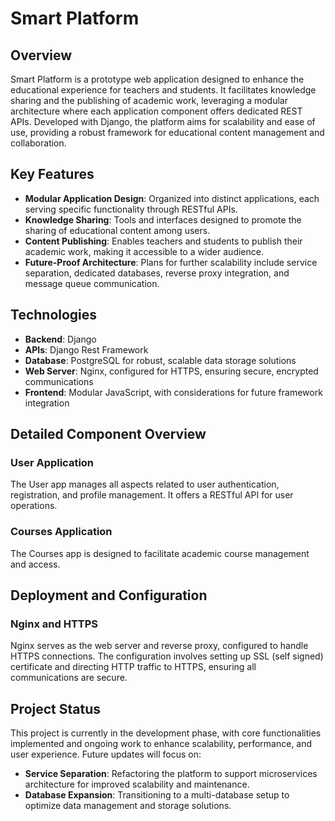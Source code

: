 # Smart Platform

## Overview

Smart Platform is a prototype web application designed to enhance the educational experience for teachers and students. It facilitates knowledge sharing and the publishing of academic work, leveraging a modular architecture where each application component offers dedicated REST APIs. Developed with Django, the platform aims for scalability and ease of use, providing a robust framework for educational content management and collaboration.

## Key Features

- **Modular Application Design**: Organized into distinct applications, each serving specific functionality through RESTful APIs.
- **Knowledge Sharing**: Tools and interfaces designed to promote the sharing of educational content among users.
- **Content Publishing**: Enables teachers and students to publish their academic work, making it accessible to a wider audience.
- **Future-Proof Architecture**: Plans for further scalability include service separation, dedicated databases, reverse proxy integration, and message queue communication.

## Technologies

- **Backend**: Django
- **APIs**: Django Rest Framework
- **Database**: PostgreSQL for robust, scalable data storage solutions
- **Web Server**: Nginx, configured for HTTPS, ensuring secure, encrypted communications
- **Frontend**: Modular JavaScript, with considerations for future framework integration

## Detailed Component Overview

### User Application

The User app manages all aspects related to user authentication, registration, and profile management. It offers a RESTful API for user operations.

### Courses Application

The Courses app is designed to facilitate academic course management and access. 

## Deployment and Configuration

### Nginx and HTTPS

Nginx serves as the web server and reverse proxy, configured to handle HTTPS connections. The configuration involves setting up SSL (self signed) certificate and directing HTTP traffic to HTTPS, ensuring all communications are secure.

## Project Status

This project is currently in the development phase, with core functionalities implemented and ongoing work to enhance scalability, performance, and user experience. Future updates will focus on:

- **Service Separation**: Refactoring the platform to support microservices architecture for improved scalability and maintenance.
- **Database Expansion**: Transitioning to a multi-database setup to optimize data management and storage solutions.


